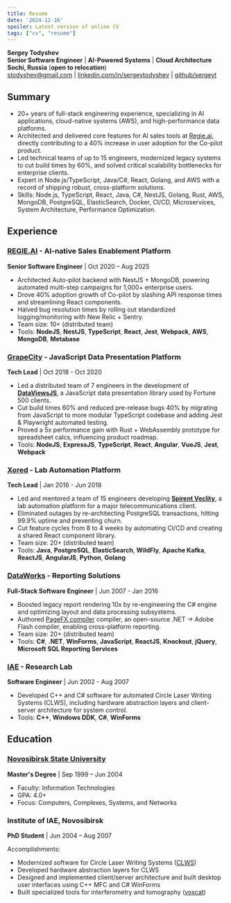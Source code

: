 ```yaml
---
title: Resume
date: '2024-12-16'
spoiler: Latest version of online CV
tags: ["cv", "resume"]
---
```


**Sergey Todyshev**  
**Senior Software Engineer** | **AI-Powered Systems** | **Cloud Architecture**  
**Sochi, Russia** (**open to relocation**)  
[stodyshev@gmail.com](mailto:stodyshev@gmail.com) | [linkedin.com/in/sergeytodyshev](https://www.linkedin.com/in/sergeytodyshev) | [github/sergeyt](https://github.com/sergeyt)  

## Summary

- 20+ years of full-stack engineering experience, specializing in AI applications, cloud-native systems (AWS), and high-performance data platforms.
- Architected and delivered core features for AI sales tools at [Regie.ai](https://regie.ai), directly contributing to a 40% increase in user adoption for the Co-pilot product.
- Led technical teams of up to 15 engineers, modernized legacy systems to cut build times by 60%, and solved critical scalability bottlenecks for enterprise clients.
- Expert in Node.js/TypeScript, Java/C#, React, Golang, and AWS with a record of shipping robust, cross-platform solutions.
- Skills: Node.js, TypeScript, React, Java, C#, NestJS, Golang, Rust, AWS, MongoDB, PostgreSQL, ElasticSearch, Docker, CI/CD, Microservices, System Architecture, Performance Optimization.

## Experience

### [REGIE.AI](https://regie.ai) - AI-native Sales Enablement Platform
**Senior Software Engineer** | Oct 2020 – Aug 2025

* Architected Auto-pilot backend with NestJS + MongoDB, powering automated multi-step campaigns for 1,000+ enterprise users.
* Drove 40% adoption growth of Co-pilot by slashing API response times and streamlining React components.
* Halved bug resolution times by rolling out standardized logging/monitoring with New Relic + Sentry.
* Team size: 10+ (distributed team)
* Tools: **NodeJS**, **NestJS**, **TypeScript**, **React**, **Jest**, **Webpack**, **AWS**, **MongoDB**, **Metabase**

### [GrapeCity](https://grapecity.com/) - JavaScript Data Presentation Platform
**Tech Lead** | Oct 2018 - Oct 2020

* Led a distributed team of 7 engineers in the development of [**DataViewsJS**](https://www.grapecity.com/dataviewsjs/), a JavaScript data presentation library used by Fortune 500 clients.
* Cut build times 60% and reduced pre-release bugs 40% by migrating from JavaScript to more modular TypeScript codebase and adding Jest & Playwright automated testing.
* Proved a 5x performance gain with Rust + WebAssembly prototype for spreadsheet calcs, influencing product roadmap.
* Tools: **NodeJS**, **ExpressJS**, **TypeScript**, **React**, **Angular**, **VueJS**, **Jest**, **Webpack**

### [Xored](http://www.xored.com/) - Lab Automation Platform
**Tech Lead** |  Jan 2016 - Jun 2018

* Led and mentored a team of 15 engineers developing [**Spirent Veclity**](/velocity), a lab automation platform for a major telecommunications client.
* Eliminated outages by re-architecting PostgreSQL transactions, hitting 99.9% uptime and preventing churn.
* Cut feature cycles from 8 to 4 weeks by automating CI/CD and creating a shared React component library.
* Team size: 20+ (distributed team)
* Tools: **Java**, **PostgreSQL**, **ElasticSearch**, **WildFly**, **Apache Kafka**, **ReactJS**, **AngularJS**, **Python**, **Golang**

### [DataWorks](http://dataworks.co/) - Reporting Solutions
**Full-Stack Software Engineer** |  Jun 2007 - Jan 2016

* Boosted legacy report rendering 10x by re-engineering the C# engine and optimizing layout and data processing subsystems.
* Authored [PageFX compiler](https://github.com/GrapeCity/pagefx) compiler, an open-source .NET → Adobe Flash compiler, enabling cross-platform reporting.
* Team size: 20+ (distributed team)
* Tools: **C#**, **.NET**, **WinForms**, **JavaScript**, **ReactJS**, **Knockout**, **jQuery**, **Microsoft SQL Reporting Services**

### [IAE](https://www.iae.nsk.su/en/) - Research Lab
**Software Engineer** |  Jun 2002 - Aug 2007

* Developed C++ and C# software for automated Circle Laser Writing Systems (CLWS), including hardware abstraction layers and client-server architecture for system control.
* Tools: **C++**, **Windows DDK**, **C#**, **WinForms**

## Education

### [Novosibirsk State University](https://www.nsu.ru/)
**Master's Degree** | Sep 1999  –  Jun 2004

* Faculty: Information Technologies
* GPA: 4.0+
* Focus: Computers, Complexes, Systems, and Networks

### Institute of IAE, Novosibirsk
**PhD Student** | Jun 2004  – Aug 2007

Accomplishments:
* Modernized software for Circle Laser Writing Systems ([CLWS](/clws))
* Developed hardware abstraction layers for CLWS
* Designed and implemented client/server architecture and built desktop user interfaces using C++ MFC and C# WinForms
* Built specialized tools for interferometry and tomography ([voxcat](/voxcat))
